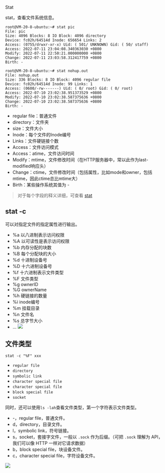 Stat

stat，查看文件系统信息。

```
root@VM-20-8-ubuntu:~# stat pic
File: pic
Size: 4096 Blocks: 8 IO Block: 4096 directory
Device: fc02h/64514d Inode: 656654 Links: 2
Access: (0755/drwxr-xr-x) Uid: ( 501/ UNKNOWN) Gid: ( 50/ staff)
Access: 2022-07-11 23:04:08.340363030 +0800
Modify: 2022-07-11 22:50:21.000000000 +0800
Change: 2022-07-11 23:03:58.312417759 +0800
Birth: -

root@VM-20-8-ubuntu:~# stat nohup.out
File: nohup.out
Size: 336 Blocks: 8 IO Block: 4096 regular file
Device: fc02h/64514d Inode: 99 Links: 1
Access: (0600/-rw-------) Uid: ( 0/ root) Gid: ( 0/ root)
Access: 2022-07-10 23:02:38.951373529 +0800
Modify: 2022-07-10 23:02:38.587375636 +0800
Change: 2022-07-10 23:02:38.587375636 +0800
Birth: -
```

- regular file：普通文件
- directory：文件夹
- size：文件大小
- Inode：每个文件的Inode编号
- Links：文件硬链接个数
- Access：文件访问模式
- Access：atime，文件访问时间
- Modify：mtime，文件修改时间（在HTTP服务器中，常以此作为last-modified响应头）    
- Change：ctime，文件修改时间（包括属性，比如mode和owner，包括mtime，因此ctime总比mtime大）
- Birth：某些操作系统其值为 -

> 对于每个字段的释义详细，可查看 [stat](https://www.man7.org/linux/man-pages/man2/stat.2.html#DESCRIPTION)

## stat -c

可以对指定文件的指定属性进行输出。

- %a 以八进制表示访问权限
- %A 以可读性是表示访问权限
- %b 内存分配的块数
- %B 每个分配块的大小
- %d 十进制设备号
- %D 十六进制设备号
- %f 十六进制表示文件类型
- %F 文件类型
- %g ownerID
- %G ownerName
- %h 硬链接的数量
- %i inode编号
- %m 挂载目录
- %n 文件名
- %s 总字节大小
- ...
![](https://cdn.jsdelivr.net/gh/Merlin218/image-storage/picGo/202207151438051.png)

## 文件类型

`stat -c "%F" xxx`

- `regular file`
- `directory`
- `symbolic link`
- `character special file`
- `character special file`
- `block special file`
- `socket`

同时，还可以使用`ls -lah`查看文件类型，第一个字符表示文件类型。

-   -，regular file，普通文件。
-   d，directory，目录文件。
-   l，symbolic link，符号链接。
-   s，socket，套接字文件，一般以 `.sock` 作为后缀。（可把 `.sock` 理解为 API，我们可以像 HTTP 一样对它请求数据）
-   b，block special file，块设备文件。
-   c，character special file，字符设备文件。

![](https://cdn.jsdelivr.net/gh/Merlin218/image-storage/picGo/202207151454747.png)

